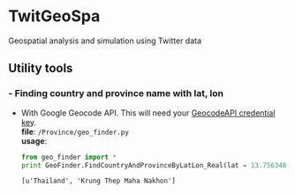 # TwitGeoSpa
Geospatial analysis and simulation using Twitter data


## Utility tools
### - Finding country and province name with lat, lon  
  - With Google Geocode API. This will need your [GeocodeAPI credential key](https://developers.google.com/maps/documentation/geocoding/get-api-key).  
**file**: `/Province/geo_finder.py`  
**usage**: 

    ```python
    from geo_finder import *
    print GeoFinder.FindCountryAndProvinceByLatLon_Real(lat = 13.7563486, lon = 100.4557333)
    ```
    ```
    [u'Thailand', 'Krung Thep Maha Nakhon']
    ```
